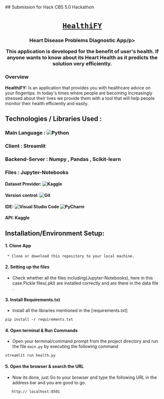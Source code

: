 <br/>
## Submission for Hack CBS 5.0 Hackathon 
<br/>

<u><h1 align = center> `HealthiFY` </h1></u>
<h3><p align=center>Heart Disease Problems Diagnostic App/p>

<p align=center>This application is developed for the benefit of user's health. If anyone wants to know about its Heart Health as it predicts the solution very efficiently.</p></h3>

### Overview

**HealthiFY:** Is an application that provides you with healthcare advice on your fingertips. In today's times where people are becoming increasingly stressed about their lives we provide them with a tool that will help people monitor their health efficiently and easily.

## Technologies / Libraries Used :
 ### Main Language : <img alt="Python" src="https://img.shields.io/badge/python-3670A0?style=for-the-badge&logo=python&logoColor=ffdd54"/>
 
 ### Client : Streamlit
 ### Backend-Server : Numpy , Pandas , Scikit-learn
 ### Files : Jupyter-Notebooks
 
 #### Dataset Provider: <img alt="Kaggle" src="https://img.shields.io/badge/Kaggle-035a7d?style=for-the-badge&logo=kaggle&logoColor=white"/> 
 
 #### Version control: <img alt="Git" src="https://img.shields.io/badge/git-%23F05033.svg?style=for-the-badge&logo=git&logoColor=white"/>
 
 #### IDE:  <img alt="Visual Studio Code" src="https://img.shields.io/badge/Visual%20Studio%20Code-0078d7.svg?style=for-the-badge&logo=visual-studio-code&logoColor=white"/>      <img alt="PyCharm" src="https://img.shields.io/badge/pycharm-143?style=for-the-badge&logo=pycharm&logoColor=black&color=black&labelColor=green"/> 
 
 #### API: Kaggle

## Installation/Environment Setup:
#### 1. Clone App
 ``` 
  * Clone or download this repository to your local machine.
 ``` 
#### 2. Setting up the files
 * Check whether all the files including(Jupyter-Notebooks), here in this case Pickle files(.pkl) are installed correctly and are there in the data file .

#### 3. Install Requirements.txt
* Install all the libraries mentioned in the [requirements.txt]
```
pip install -r requirements.txt
```

#### 4. Open terminal & Run Commands
* Open your terminal/command prompt from the project directory and run the file `main.py` by executing the following command

```
streamlit run health.py
```

#### 5. Open the browser & search the URL
* Now its done, just Go to your browser and type the following URL in the address bar and you are good to go.
``` 
   http:// localhost:8501
```
